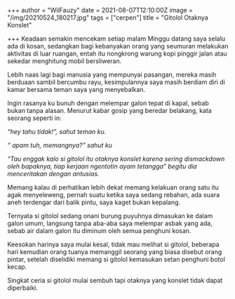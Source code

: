 +++
author = "WilFauzy"
date = 2021-08-07T12:10:00Z
image = "/img/20210524_180217.jpg"
tags = ["cerpen"]
title = "Gitolol Otaknya Konslet"

+++
Keadaan semakin mencekam setiap malam Minggu datang saya selalu ada di kosan, sedangkan bagi kebanyakan orang yang seumuran melakukan aktivitas di luar ruangan, entah itu nongkrong warung kopi pinggir jalan atau sekedar menghitung mobil bersliweran. 

Lebih naas lagi bagi manusia yang mempunyai pasangan, mereka masih berduaan sambil bercumbu rayu, kesimpulannya saya masih berdiam diri di kamar bersama teman saya yang menyebalkan.

Ingin rasanya ku bunuh dengan melempar galon tepat di kapal, sebab bukan tanpa alasan. Menurut kabar gosip yang beredar belakang, kata seorang seperti in:

_“hey tahu tidak!”, sahut teman ku._

_“ apam tuh, memangnya?” sahut ku_

_“Tau enggak kalo si gitolol itu otaknya konslet karena sering dismackdown oleh bapaknya, tiap kerjaan ngentotin ayam tetangga” begitu dia menceritakan dengan antusias._

Memang kalau di perhatikan lebih dekat memang kelakuan orang satu itu agak menyeleweng, pernah suatu ketika saya sedang rebahan, ada suara aneh terdengar dari balik pintu, saya kaget bukan kepalang.

Ternyata si gitolol sedang onani burung puyuhnya dimasukan ke dalam galon umum, langsung tanpa aba-aba saya melempar asbak yang ada, sebab air dalam galon itu diminum oleh semua penghuni kosan.

Keesokan harinya saya mulai kesal, tidak mau melihat si gitolol, beberapa hari kemudian orang tuanya memanggil seorang yang biasa disebut orang pintar, setelah diselidiki memang si gitolol kemasukan setan penghuni botol kecap.

Singkat ceria si gitolol mulai sembuh tapi otaknya yang konslet tidak dapat diperbaiki.
